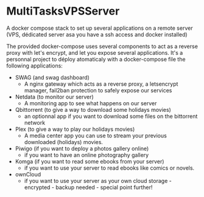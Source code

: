 # MultiTasksVPSServer
A docker compose stack to set up several applications on a remote server (VPS, dédicated server asa you have a ssh access and docker installed)

The provided docker-compose uses several components to act as a reverse proxy with let's encrypt, and let you expose several applications.
It's a personnal project to déploy atomaticaly with a docker-compose file the following applications:
   - SWAG (and swag dashboard)
      - A nginx gateway which acts as a reverse proxy, a letsencrypt manager, fail2ban protection to safely expose our services 
   - Netdata (to monitor our server)
      - A monitoring app to see what happens on our server
   - Qbittorrent (to give a way to download some holidays movies)
      - an optionnal app if you want to download some files on the bittorrent network
   - Plex (to give a way to play our holidays movies)
      - A media center app you can use to stream your previous downloaded (holidays) movies.
   - Piwigo (if you want to deploy a photos gallery online)
      - if you want to have an online photography gallery
   - Komga (if you want to read some ebooks from your server)
      - if you want to use your server to read ebooks like comics or novels.
   - ownCloud
      - if you want to use your server as your own cloud storage - encrypted - backup needed - special point further! 
